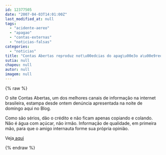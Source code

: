 ```yaml
---
id: 12377505
date: "2007-04-03T14:01:00Z"
last_modified_at: null
tags:
  - "acidente-aereo"
  - "apagao"
  - "contas-externas"
  - "noticias-falsas"
categories:
  - "noticias"
title: "Contas Abertas reproduz not\u00edcias do apag\u00e3o a\u00e9reo publicadas aqui"
sutia: null
chapeu: null
autor: null
imagem: null
---
```

{% raw %}
<p><P>O site Contas Abertas, um dos melhores canais de informação na internet brasileira, estampa desde ontem denúncia apresentada na noite de domingo aqui no Blog.</P></p>
<p><P>Como são sérios, dão o crédito e não ficam apenas copiando e colando. Não é água com açúcar, não irmão. Informação de qualidade, em primeira mão, para que o amigo internauta forme sua própria opinião.</P></p>
<p><P>Veja<A href=\"https://contasabertas.uol.com.br/noticias/detalhes_noticias.asp?auto=1675\"> aqui</A></P> </p>
{% endraw %}